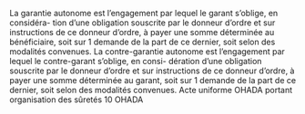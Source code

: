 La garantie autonome est l’engagement par lequel le garant s’oblige, en considéra-
tion d’une obligation souscrite par le donneur d’ordre et sur instructions de ce donneur
d’ordre, à payer une somme déterminée au bénéficiaire, soit sur 1 demande de la part
de ce dernier, soit selon des modalités convenues.
La contre-garantie autonome est l’engagement par lequel le contre-garant
s’oblige, en consi- dération d’une obligation souscrite par le donneur d’ordre
et sur instructions de ce donneur d’ordre, à payer une somme déterminée au
garant, soit sur 1 demande de la part de ce dernier, soit selon des
modalités convenues.
Acte uniforme OHADA portant organisation des sûretés
10
OHADA
